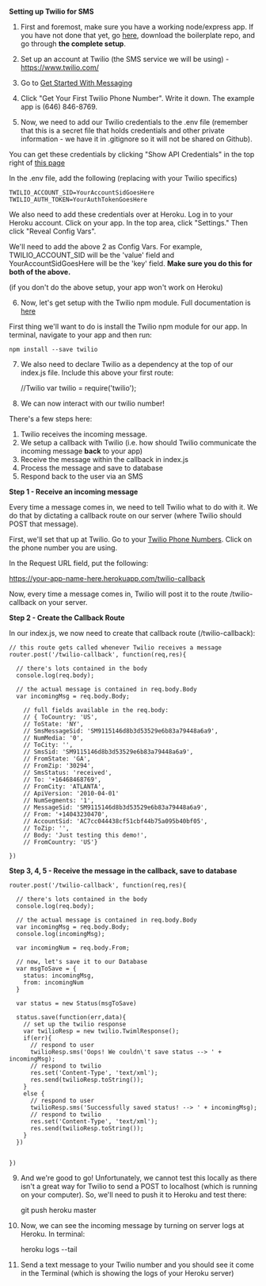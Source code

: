 **Setting up Twilio for SMS**

1) First and foremost, make sure you have a working node/express app. If you have not done that yet, go [here](https://github.com/sslover/node-express-api-boilerplate), download the boilerplate repo, and go through **the complete setup**.

2) Set up an account at Twilio (the SMS service we will be using) - https://www.twilio.com/

3) Go to [Get Started With Messaging](https://www.twilio.com/user/account/messaging/getting-started)

4) Click "Get Your First Twilio Phone Number". Write it down. The example app is (646) 846-8769.

5) Now, we need to add our Twilio credentials to the .env file (remember that this is a secret file that holds credentials and other private information - we have it in .gitignore so it will not be shared on Github).

You can get these credentials by clicking "Show API Credentials" in the top right of [this page](https://www.twilio.com/user/account/messaging/dashboard)

In the .env file, add the following (replacing with your Twilio specifics)

	TWILIO_ACCOUNT_SID=YourAccountSidGoesHere
	TWILIO_AUTH_TOKEN=YourAuthTokenGoesHere

We also need to add these credentials over at Heroku. Log in to your Heroku account. Click on your app. In the top area, click "Settings." Then click "Reveal Config Vars". 

We'll need to add the above 2 as Config Vars. For example, TWILIO_ACCOUNT_SID will be the 'value' field and YourAccountSidGoesHere will be the 'key' field. **Make sure you do this for both of the above.** 

(if you don't do the above setup, your app won't work on Heroku)

6) Now, let's get setup with the Twilio npm module. Full documentation is [here](http://twilio.github.io/twilio-node/)

First thing we'll want to do is install the Twilio npm module for our app. In terminal, navigate to your app and then run:

	npm install --save twilio

7) We also need to declare Twilio as a dependency at the top of our index.js file. Include this above your first route:

	//Twilio
	var twilio = require('twilio');

8) We can now interact with our twilio number!

There's a few steps here:

1. Twilio receives the incoming message.
2. We setup a callback with Twilio (i.e. how should Twilio communicate the incoming message **back** to your app)
3. Receive the message within the callback in index.js
4. Process the message and save to database
5. Respond back to the user via an SMS

**Step 1 -  Receive an incoming message**

Every time a message comes in, we need to tell Twilio what to do with it. We do that by dictating a callback route on our server (where Twilio should POST that message).

First, we'll set that up at Twilio. Go to your [Twilio Phone Numbers](https://www.twilio.com/user/account/messaging/phone-numbers). Click on the phone number you are using.

In the Request URL field, put the following:

https://your-app-name-here.herokuapp.com/twilio-callback

Now, every time a message comes in, Twilio will post it to the route /twilio-callback on your server.

**Step 2 -  Create the Callback Route**

In our index.js, we now need to create that callback route (/twilio-callback):

	// this route gets called whenever Twilio receives a message
	router.post('/twilio-callback', function(req,res){

	  // there's lots contained in the body
	  console.log(req.body);

	  // the actual message is contained in req.body.Body
	  var incomingMsg = req.body.Body;

		// full fields available in the req.body:
		// { ToCountry: 'US',
		// ToState: 'NY',
		// SmsMessageSid: 'SM9115146d8b3d53529e6b83a79448a6a9',
		// NumMedia: '0',
		// ToCity: '',
		// SmsSid: 'SM9115146d8b3d53529e6b83a79448a6a9',
		// FromState: 'GA',
		// FromZip: '30294',
		// SmsStatus: 'received',
		// To: '+16468468769',
		// FromCity: 'ATLANTA',
		// ApiVersion: '2010-04-01' 
		// NumSegments: '1',
		// MessageSid: 'SM9115146d8b3d53529e6b83a79448a6a9',
		// From: '+14043230470',
		// AccountSid: 'AC7cc044438cf51cbf44b75a095b40bf05',
		// ToZip: '',
		// Body: 'Just testing this demo!',
		// FromCountry: 'US'}			  

	})

**Step 3, 4, 5 -  Receive the message in the callback, save to database**

	router.post('/twilio-callback', function(req,res){

	  // there's lots contained in the body
	  console.log(req.body);

	  // the actual message is contained in req.body.Body
	  var incomingMsg = req.body.Body;
	  console.log(incomingMsg);

	  var incomingNum = req.body.From;

	  // now, let's save it to our Database
	  var msgToSave = {
	    status: incomingMsg,
	    from: incomingNum
	  }

	  var status = new Status(msgToSave)

	  status.save(function(err,data){
	    // set up the twilio response
	    var twilioResp = new twilio.TwimlResponse();
	    if(err){
	      // respond to user
	      twilioResp.sms('Oops! We couldn\'t save status --> ' + incomingMsg);
	      // respond to twilio
	      res.set('Content-Type', 'text/xml');
	      res.send(twilioResp.toString());      
	    }
	    else {
	      // respond to user
	      twilioResp.sms('Successfully saved status! --> ' + incomingMsg);
	      // respond to twilio
	      res.set('Content-Type', 'text/xml');
	      res.send(twilioResp.toString());     
	    }
	  })


	})

9) And we're good to go! Unfortunately, we cannot test this locally as there isn't a great way for Twilio to send a POST to localhost (which is running on your computer). So, we'll need to push it to Heroku and test there:

	git push heroku master

10) Now, we can see the incoming message by turning on server logs at Heroku. In terminal:
	
	heroku logs --tail

11) Send a text message to your Twilio number and you should see it come in the Terminal (which is showing the logs of your Heroku server)



	
